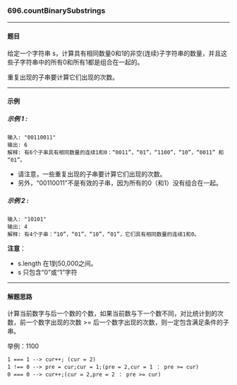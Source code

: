 ### 696.countBinarySubstrings
----
#### 题目
给定一个字符串 s，计算具有相同数量0和1的非空(连续)子字符串的数量，并且这些子字符串中的所有0和所有1都是组合在一起的。

重复出现的子串要计算它们出现的次数。

----
#### 示例

##### 示例 1 :

```
输入: "00110011"
输出: 6
解释: 有6个子串具有相同数量的连续1和0：“0011”，“01”，“1100”，“10”，“0011” 和 “01”。

```
- 请注意，一些重复出现的子串要计算它们出现的次数。
- 另外，“00110011”不是有效的子串，因为所有的0（和1）没有组合在一起。


##### 示例 2 :

```
输入: "10101"
输出: 4
解释: 有4个子串：“10”，“01”，“10”，“01”，它们具有相同数量的连续1和0。
```

**注意**：

- s.length 在1到50,000之间。
- s 只包含“0”或“1”字符

----
#### 解题思路
计算当前数字与后一个数的个数，如果当前数与下一个数不同，对比统计到的次数，前一个数字出现的次数 >= 后一个数字出现的次数，则一定包含满足条件的子串。

举例：1100

```
1 === 1 --> cur++; (cur = 2)
1 !== 0 --> pre = cur;cur = 1;(pre = 2,cur = 1 ： pre >= cur)
0 === 0 --> cur++;(cur = 2,pre = 2 ： pre >= cur)
```